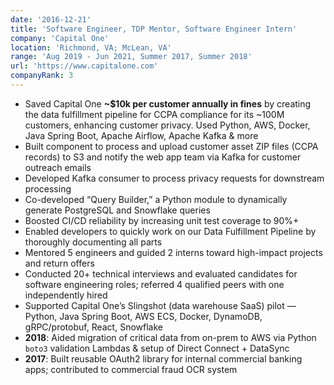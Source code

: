 ```yaml
---
date: '2016-12-21'
title: 'Software Engineer, TDP Mentor, Software Engineer Intern'
company: 'Capital One'
location: 'Richmond, VA; McLean, VA'
range: 'Aug 2019 - Jun 2021, Summer 2017, Summer 2018'
url: 'https://www.capitalone.com'
companyRank: 3
---
```


- Saved Capital One **~$10k per customer annually in fines** by creating the data fulfillment pipeline for CCPA compliance for its ~100M customers, enhancing customer privacy. Used Python, AWS, Docker, Java Spring Boot, Apache Airflow, Apache Kafka & more
- Built component to process and upload customer asset ZIP files (CCPA records) to S3 and notify the web app team via Kafka for customer outreach emails
- Developed Kafka consumer to process privacy requests for downstream processing
- Co-developed “Query Builder,” a Python module to dynamically generate PostgreSQL and Snowflake queries
- Boosted CI/CD reliability by increasing unit test coverage to 90%+
- Enabled developers to quickly work on our Data Fulfillment Pipeline by thoroughly documenting all parts
- Mentored 5 engineers and guided 2 interns toward high-impact projects and return offers
- Conducted 20+ technical interviews and evaluated candidates for software engineering roles; referred 4 qualified peers with one independently hired
- Supported Capital One’s Slingshot (data warehouse SaaS) pilot — Python, Java Spring Boot, AWS ECS, Docker, DynamoDB, gRPC/protobuf, React, Snowflake
- **2018**: Aided migration of critical data from on-prem to AWS via Python `boto3` validation Lambdas & setup of Direct Connect + DataSync
- **2017**: Built reusable OAuth2 library for internal commercial banking apps; contributed to commercial fraud OCR system

